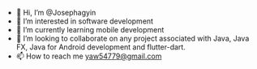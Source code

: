 - 👋 Hi, I’m @Josephagyin
- 👀 I’m interested in software development
- 🌱 I’m currently learning mobile development
- 💞️ I’m looking to collaborate on any project associated with Java, Java FX, Java for Android development and flutter-dart.
- 📫 How to reach me yaw54779@gmail.com

<!---
Josephagyin/Josephagyin is a ✨ special ✨ repository because its `README.md` (this file) appears on your GitHub profile.
You can click the Preview link to take a look at your changes.
--->
